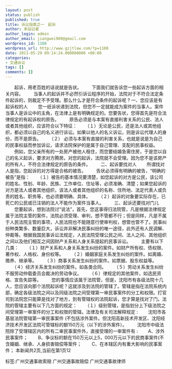 ```yaml
---
layout: post
status: publish
published: true
title: 诉讼指南之一　起诉
author: 本站记者
author_login: admin
author_email: jiangwei909@gmail.com
wordpress_id: 1108
wordpress_url: http://www.gzjtlaw.com/?p=1108
date: 2011-05-29 09:14:24.000000000 +08:00
categories:
- 交通诉讼
tags: []
comments: []
---
```

　　起诉，用老百姓的话说就是告状。 　　下面我们就告诉您一些起诉方面的相关内容。 　　当事人的起诉并不必然引诉讼程序的开始，法院对于不符合法定条件起诉的，则裁定不予受理。那么什么才是符合条件的起诉呢 ? 一、您应该是有起诉权的人 　　您一纸诉状递到法院，但您不一定就能成为案件的当事人。案件当事人是诉讼中的主角，在法律上是有明确规定的。您要告状，您得首先是符合法律规定的有起诉权的原告。 　　原告必须是与本案有直接利害关系的公民、法人或者其他组织，应该符合以下特征： 　　（１）无论是公民，还是法人或其他组织，都必须以自己的名义进行诉讼。如果以他人的名义诉讼，则是诉讼代理人的身份，而不是原告。 　　（２） 必须与本案有直接的利害关系，也就是说是为自己的民事权益而参加诉讼，请求法院保护的是属于自己管理、支配的民事权益。 　　例如，您父亲所有的一处房产被他人租住，而您要结婚急需住房，于是您以自己的名义起诉，要求对方腾房。对您的起诉，法院就不会受理。因为您不是该房产的所有人，不符合法律规定的原告的条件。 　　二、起诉要找对人 　　所谓找对人是指，您起诉的对方得是合格的被告。 　　告状必须得有明确的被告，&ldquo;明确的被告&rdquo;是指： 　　（１）被告的基本情况要清楚，如您起诉的对方是公民，该公司的姓名、性别、年龄、民族、工作单位、住址等，必须准确、清楚；如果您起诉的对方是法人或者其他组织，该法人或者其他组织的名称、住所地、法定代表人或负责的姓名、职务等，也必须要明确、具体。 　　（２）起诉的对象要实际存在，已死亡的公民或已注销的法人不能作为案件当事人。 　　三、起诉还要找对门儿 　　您要起诉，想到法院讨&ldquo;说法&rdquo;，首先，您这事得归法院管，凡是根据法律规定属于法院主管的案件，法院必须受理、审判，想不管都不行；但是同样，凡是不属于人民法院主管的事项，人民法院也不能随意行使审判权，想管也管不了。民事纠纷种类繁多、数量巨大，诉讼并非解决民事纠纷的唯一途径，此外还有人民调解、仲裁等。根据我国民事诉讼法规定，人民法院受理公民之间、法人之间、其他组织之间以及他们相互之间因财产关系和人身关系提起的民事诉讼。 　　主要有以下几类： 　　（１）财产关系和人身关系发生纠纷的案件。如财产所有权、债权限、著作权、人格权、身份权等。 　　（２）婚姻家庭关系发生纠纷的案件。如离婚、赡养、继承等。 　　（３）商事关系发生纠纷的案件。如票据、股东权益等。 　　（４）经济关系发生纠纷的案件。如各类合同。 　　（５）劳动关系发生纠纷不服劳动仲载委员会裁决的劳动争议。 　　（６）律规定的其他案件，如选民资格、宣告失踪等。 　　您的事情应该属于法院管，但是，沈阳市有各级法院十几人，您应该向那个法院起诉呢？这就涉及到法院的管辖了。管辖是指在法院系统内部，确定各级法院之间以及同级法院之间受理第一审民事案件的分工和权限。打官司到法院您只能算是找对了地方，到有管辖权的法院起诉，您才算是找对了门。法院的管辖主要有以下几方面的规定： 　　（１）级别管辖，是指划分上下级法院之间受理第一审案件的分工和权限的管辖。法律及有关司法解释规定 : 　　沈阳市各基层法院管辖第一审民事案件 (不包括涉外案件。但沈阳高新技术开发区、沈阳经济技术开发区法院可管辖标的额150万元（以下的涉外案件）。 　　沈阳市中级法院除了受理辖区内的所有二审民事案件外，直接受理的一审案件有 : 　　A、涉外民事案件； 　　B、争议标的额在150万元以上5，000万元以下的民商事案件(不含婚姻、继承、人身损害赔偿等案件； 　　C、在本辖区内有重大影响的民事案件； 本新闻共2页,当前在第1页12标签:广州交通事故索赔 广州交通事故赔偿 广州交通事故律师
